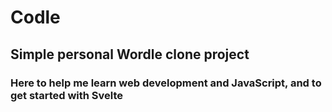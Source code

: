 # Codle

## Simple personal Wordle clone project
### Here to help me learn web development and JavaScript, and to get started with Svelte
